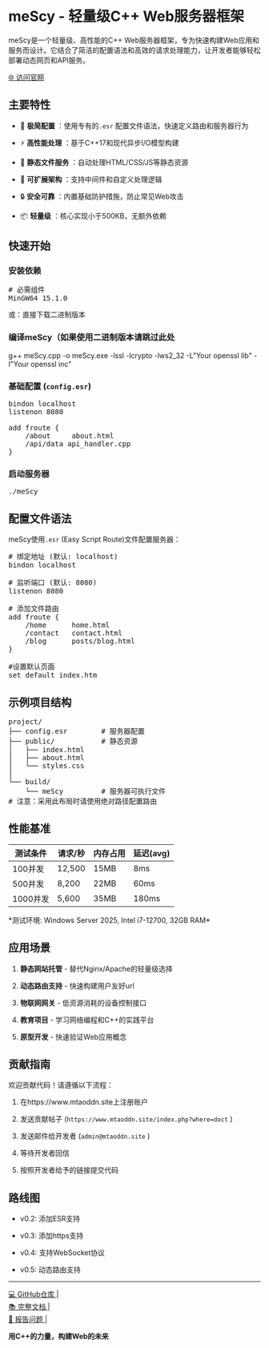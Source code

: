 <h1>meScy - 轻量级C++ Web服务器框架</h1>
<p class="ds-markdown-paragraph">
   <i href="https://www.mtaoddn.site/images/ddnlogo.avif"></i>
                                             
</p>
<p class="ds-markdown-paragraph">meScy是一个轻量级、高性能的C++ Web服务器框架，专为快速构建Web应用和服务而设计。它结合了简洁的配置语法和高效的请求处理能力，让开发者能够轻松部署动态网页和API服务。</p>
<p class="ds-markdown-paragraph">
<a href="https://www.mtaoddn.site/" target="_blank" rel="noreferrer">🌐 访问官网</a>
</p>
                                                        <h2>主要特性</h2>
                                                        <ul>
                                                            <li>
                                                                <p class="ds-markdown-paragraph">
                                                                    🚀 <strong>极简配置</strong>
                                                                    ：使用专有的<code>.esr</code>
                                                                    配置文件语法，快速定义路由和服务器行为
                                                                </p>
                                                            </li>
                                                            <li>
                                                                <p class="ds-markdown-paragraph">
                                                                    ⚡ <strong>高性能处理</strong>
                                                                    ：基于C++17和现代异步I/O模型构建
                                                                </p>
                                                            </li>
                                                            <li>
                                                                <p class="ds-markdown-paragraph">
                                                                    📁 <strong>静态文件服务</strong>
                                                                    ：自动处理HTML/CSS/JS等静态资源
                                                                </p>
                                                            </li>
                                                            <li>
                                                                <p class="ds-markdown-paragraph">
                                                                    🔌 <strong>可扩展架构</strong>
                                                                    ：支持中间件和自定义处理逻辑
                                                                </p>
                                                            </li>
                                                            <li>
                                                                <p class="ds-markdown-paragraph">
                                                                    🔒 <strong>安全可靠</strong>
                                                                    ：内置基础防护措施，防止常见Web攻击
                                                                </p>
                                                            </li>
                                                            <li>
                                                                <p class="ds-markdown-paragraph">
                                                                    📦 <strong>轻量级</strong>
                                                                    ：核心实现小于500KB，无额外依赖
                                                                </p>
                                                            </li>
                                                        </ul>
 <h2>快速开始</h2>
 <h3>安装依赖</h3>
 <div class="md-code-block md-code-block-light">
                                                      
<pre>
<span class="token comment"># 必需组件</span>
MinGW64 15.1.0
</pre>
 或：直接下载二进制版本
</div>
<h3>编译meScy（如果使用二进制版本请跳过此处</h3>
<div class="md-code-block md-code-block-light">
g++ meScy.cpp -o meScy.exe -lssl -lcrypto -lws2_32 -L"Your openssl lib" -I"Your openssl inc"
 </div>
<h3>
 基础配置 (<code>config.esr</code>)
</h3>
<div class="md-code-block md-code-block-light">
                                                            
<pre>
bindon localhost
listenon 8080

add froute {
    /about     about.html
    /api/data api_handler.cpp
}
</pre>
</div>
<h3>启动服务器</h3>
<div class="md-code-block md-code-block-light">
<pre>./meScy</pre>
</div>
<h2>配置文件语法</h2>
<p class="ds-markdown-paragraph">
    meScy使用<code>.esr</code>
    (Easy Script Route)文件配置服务器：
</p>
<div class="md-code-block md-code-block-light">
                                                            
<pre># 绑定地址 (默认: localhost)
bindon localhost

# 监听端口 (默认: 8080)
listenon 8080

# 添加文件路由
add froute {
    /home      home.html
    /contact   contact.html
    /blog      posts/blog.html
}

#设置默认页面
set default index.htm
</pre>
</div>
<h2>示例项目结构</h2>
<div class="md-code-block md-code-block-light">
                                                            
<pre>project/
├── config.esr        # 服务器配置
├── public/           # 静态资源
│   ├── index.html
│   ├── about.html
│   └── styles.css
│
└── build/
    └── meScy         # 服务器可执行文件
# 注意：采用此布局时请使用绝对路径配置路由
</pre>
</div>
<h2>性能基准</h2>
<div class="markdown-table-wrapper">
<table>
                                                                <thead>
                                                                    <tr>
                                                                        <th>测试条件</th>
                                                                        <th>请求/秒</th>
                                                                        <th>内存占用</th>
                                                                        <th>延迟(avg)</th>
                                                                    </tr>
                                                                </thead>
                                                                <tbody>
                                                                    <tr>
                                                                        <td>100并发</td>
                                                                        <td>12,500</td>
                                                                        <td>15MB</td>
                                                                        <td>8ms</td>
                                                                    </tr>
                                                                    <tr>
                                                                        <td>500并发</td>
                                                                        <td>8,200</td>
                                                                        <td>22MB</td>
                                                                        <td>60ms</td>
                                                                    </tr>
                                                                    <tr>
                                                                        <td>1000并发</td>
                                                                        <td>5,600</td>
                                                                        <td>35MB</td>
                                                                        <td>180ms</td>
                                                                    </tr>
                                                                </tbody>
                                                            </table>
                                                        </div>
                                                        <p class="ds-markdown-paragraph">*测试环境: Windows Server 2025, Intel i7-12700, 32GB RAM*</p>
                                                        <h2>应用场景</h2>
                                                        <ol start="1">
                                                            <li>
                                                                <p class="ds-markdown-paragraph">
                                                                    <strong>静态网站托管</strong>
                                                                    - 替代Nginx/Apache的轻量级选择
                                                                </p>
                                                            </li>
                                                            <li>
                                                                <p class="ds-markdown-paragraph">
                                                                    <strong>动态路由支持</strong>
                                                                    - 快速构建用户友好url
                                                                </p>
                                                            </li>
                                                            <li>
                                                                <p class="ds-markdown-paragraph">
                                                                    <strong>物联网网关</strong>
                                                                    - 低资源消耗的设备控制接口
                                                                </p>
                                                            </li>
                                                            <li>
                                                                <p class="ds-markdown-paragraph">
                                                                    <strong>教育项目</strong>
                                                                    - 学习网络编程和C++的实践平台
                                                                </p>
                                                            </li>
                                                            <li>
                                                                <p class="ds-markdown-paragraph">
                                                                    <strong>原型开发</strong>
                                                                    - 快速验证Web应用概念
                                                                </p>
                                                            </li>
                                                        </ol>
                                                        <h2>贡献指南</h2>
                                                        <p class="ds-markdown-paragraph">欢迎贡献代码！请遵循以下流程：</p>
                                                        <ol start="1">
                                                            <li>
                                                                <p class="ds-markdown-paragraph">在https://www.mtaoddn.site上注册账户</p>
                                                            </li>
                                                            <li>
                                                                <p class="ds-markdown-paragraph">
                                                                    发送贡献帖子 (<code>https://www.mtaoddn.site/index.php?where=doct</code>
                                                                    )
                                                                </p>
                                                            </li>
                                                            <li>
                                                                <p class="ds-markdown-paragraph">
                                                                    发送邮件给开发者 (<code>admin@mtaoddn.site</code>
                                                                    )
                                                                </p>
                                                            </li>
                                                            <li>
                                                                <p class="ds-markdown-paragraph">
                                                                    等待开发者回信 
                                                                </p>
                                                            </li>
                                                            <li>
                                                                <p class="ds-markdown-paragraph">按照开发者给予的链接提交代码</p>
                                                            </li>
                                                        </ol>
                                                        <h2>路线图</h2>
                                                        <ul>
                                                            <li>
                                                                <p class="ds-markdown-paragraph">v0.2: 添加ESR支持</p>
                                                            </li>
                                                            <li>
                                                                <p class="ds-markdown-paragraph">v0.3: 添加https支持</p>
                                                            </li>
                                                            <li>
                                                                <p class="ds-markdown-paragraph">v0.4: 支持WebSocket协议</p>
                                                            </li>
                                                            <li>
                                                                <p class="ds-markdown-paragraph">v0.5: 动态路由支持</p>
                                                            </li>
                                                        </ul>
                                                        
<hr>
<p class="ds-markdown-paragraph">
<a href="https://github.com/Mtao234Charct/meScy" target="_blank" rel="noreferrer">
   💻 GitHub仓库
</a>
 |
   <br>
<a href="https://www.mtaoddn.site/index.php?where=doct" target="_blank" rel="noreferrer">
   📚 完整文档
</a>
 |
   <br>
<a href="https://github.com/Mtao234Charct/meScy/issues" target="_blank" rel="noreferrer">
   🐞 报告问题
</a>
 |
   <br>
                                                            
</p>
<p class="ds-markdown-paragraph">
<strong>
   用C++的力量，构建Web的未来
</strong>
</p>
